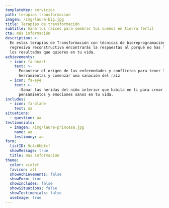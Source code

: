 ```yaml
---
templateKey: servicios
path: terapias-transformacion
imagen: /img/laura-big.jpg
title: Terapias de transformación
subtitle: Sana tus raíces para sembrar tus sueños en tierra fértil
cta: más información
description: >-
  En estas terapias de Transformación con técnicas de bioreprogramación y
  regresiva reconstructiva encontrarás la respuestas al porqué no has logrado
  los resultados que quieres en tu vida.
achievements:
  - icon: fa-heart
    text: >-
      Encontrar el origen de las enfermedades y conflictos para tener las
      herramientas y comenzar una sanación del raíz
  - icon: fa-eye
    text: >-
      -Sanar las heridas del niño interior que habita en ti para crear nuevos
      pensamientos y emociones sanos en tu vida.
includes:
  - icon: fa-plane
    text: aa
situations:
  - question: aa
testimonials:
  - imagen: /img/laura-princesa.jpg
    name: aa
    testimony: aa
form:
  listID: 9c4c6bbfcf
  showMessage: true
  title: más información
theme:
  color: violet
  favicon: all
  showAchievements: false
  showForm: true
  showIncludes: false
  showSituations: false
  showTestimonials: false
  useImage: true
---
```


